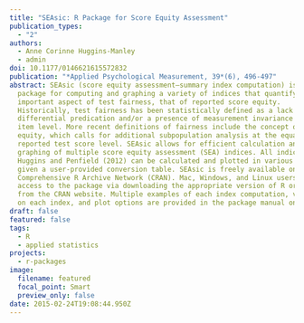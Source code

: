 ```yaml
---
title: "SEAsic: R Package for Score Equity Assessment"
publication_types:
  - "2"
authors:
  - Anne Corinne Huggins-Manley
  - admin
doi: 10.1177/0146621615572832
publication: "*Applied Psychological Measurement, 39*(6), 496-497"
abstract: SEAsic (score equity assessment–summary index computation) is an R
  package for computing and graphing a variety of indices that quantify an
  important aspect of test fairness, that of reported score equity.
  Historically, test fairness has been statistically defined as a lack of
  differential predication and/or a presence of measurement invariance at the
  item level. More recent definitions of fairness include the concept of score
  equity, which calls for additional subpopulation analysis at the equated,
  reported test score level. SEAsic allows for efficient calculation and
  graphing of multiple score equity assessment (SEA) indices. All indices in
  Huggins and Penfield (2012) can be calculated and plotted in various ways
  given a user-provided conversion table. SEAsic is freely available on the
  Comprehensive R Archive Network (CRAN). Mac, Windows, and Linux users have
  access to the package via downloading the appropriate version of R or RStudio
  from the CRAN website. Multiple examples of each index computation, variations
  on each index, and plot options are provided in the package manual on CRAN.
draft: false
featured: false
tags:
  - R
  - applied statistics
projects:
  - r-packages
image:
  filename: featured
  focal_point: Smart
  preview_only: false
date: 2015-02-24T19:08:44.950Z
---
```

